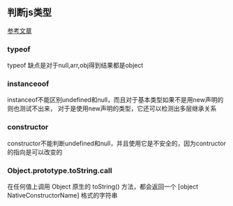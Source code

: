 ## 判断js类型
[参考文章](https://segmentfault.com/a/1190000015264821)
### typeof 
typeof 缺点是对于null,arr,obj得到结果都是object

### instanceoof
instanceof不能区别undefined和null，而且对于基本类型如果不是用new声明的则也测试不出来，
对于是使用new声明的类型，它还可以检测出多层继承关系

### constructor
constructor不能判断undefined和null，并且使用它是不安全的，因为contructor的指向是可以改变的

### Object.prototype.toString.call
在任何值上调用 Object 原生的 toString() 方法，都会返回一个 [object NativeConstructorName] 格式的字符串

